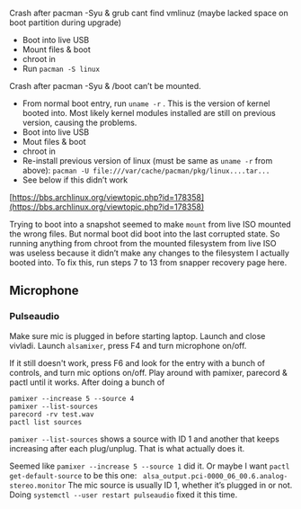 Crash after pacman -Syu & grub cant find vmlinuz (maybe lacked space on boot partition during upgrade)

- Boot into live USB
- Mount files & boot
- chroot in
- Run `pacman -S linux`

Crash after pacman -Syu & /boot can’t be mounted.

- From normal boot entry, run `uname -r` . This is the version of kernel booted into. Most likely kernel modules installed are still on previous version, causing the problems.
- Boot into live USB
- Mout files & boot
- chroot in
- Re-install previous version of linux (must be same as `uname -r` from above): `pacman -U file:///var/cache/pacman/pkg/linux....tar...`
- See below if this didn’t work

[https://bbs.archlinux.org/viewtopic.php?id=178358](https://bbs.archlinux.org/viewtopic.php?id=178358)

Trying to boot into a snapshot seemed to make `mount` from live ISO mounted the wrong files. But normal boot did boot into the last corrupted state. So running anything from chroot from the mounted filesystem from live ISO was useless because it didn’t make any changes to the filesystem I actually booted into. To fix this, run steps 7 to 13 from snapper recovery page here.

## Microphone

### Pulseaudio

Make sure mic is plugged in before starting laptop. Launch and close vivladi. Launch `alsamixer`, press F4 and turn microphone on/off.

If it still doesn't work, press F6 and look for the entry with a bunch of controls, and turn mic options on/off.
Play around with pamixer, parecord & pactl until it works.
After doing a bunch of

```
pamixer --increase 5 --source 4
pamixer --list-sources
parecord -rv test.wav
pactl list sources
```

`pamixer --list-sources` shows a source with ID 1 and another that keeps increasing after each plug/unplug. That is what actually does it.

Seemed like `pamixer --increase 5 --source 1` did it.
Or maybe I want `pactl get-default-source` to be this one: ` alsa_output.pci-0000_06_00.6.analog-stereo.monitor`
The mic source is usually ID 1, whether it’s plugged in or not. Doing `systemctl --user restart pulseaudio` fixed it this time.
